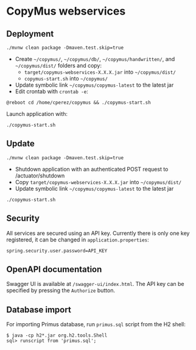 # CopyMus webservices

## Deployment

```
./mvnw clean package -Dmaven.test.skip=true
```

- Create `~/copymus/`, `~/copymus/db/`, `~/copymus/handwritten/`, and `~/copymus/dist/` folders and copy:
	- `target/copymus-webservices-X.X.X.jar` into `~/copymus/dist/`
	- `copymus-start.sh` into `~/copymus/`
- Update symbolic link `~/copymus/copymus-latest` to the latest jar
- Edit crontab with `crontab -e`:

```
@reboot cd /home/cperez/copymus && ./copymus-start.sh
```

Launch application with:

```
./copymus-start.sh
```


## Update

```
./mvnw clean package -Dmaven.test.skip=true
```

- Shutdown application with an authenticated POST request to /actuator/shutdown
- Copy `target/copymus-webservices-X.X.X.jar` into `~/copymus/dist/`
- Update symbolic link `~/copymus/copymus-latest` to the latest jar

```
./copymus-start.sh
```

## Security

All services are secured using an API key. Currently there is only one key registered, it can be changed in `application.properties`:
```
spring.security.user.password=API_KEY
```

## OpenAPI documentation

Swagger UI is available at `/swagger-ui/index.html`. The API key can be specified by pressing the `Authorize` button.

## Database import

For importing Primus database, run `primus.sql` script from the H2 shell:
```
$ java -cp h2*.jar org.h2.tools.Shell
sql> runscript from 'primus.sql';
```
